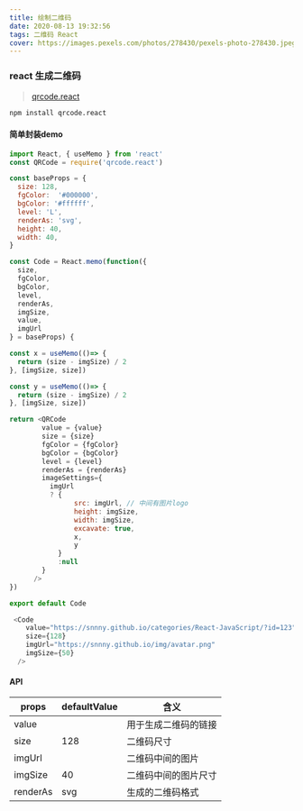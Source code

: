 ```yaml
---
title: 绘制二维码
date: 2020-08-13 19:32:56
tags: 二维码 React
cover: https://images.pexels.com/photos/278430/pexels-photo-278430.jpeg?auto=compress&cs=tinysrgb&h=750&w=1260
---
```


### react 生成二维码

> [qrcode.react](https://github.com/zpao/qrcode.react)

```bash
npm install qrcode.react
```
#### 简单封装demo

```javascript
import React, { useMemo } from 'react'
const QRCode = require('qrcode.react')

const baseProps = {
  size: 128,
  fgColor:  '#000000',
  bgColor: '#ffffff',
  level: 'L',
  renderAs: 'svg',
  height: 40,
  width: 40,
}

const Code = React.memo(function({
  size,
  fgColor,
  bgColor,
  level,
  renderAs,
  imgSize,
  value,
  imgUrl
} = baseProps) {

const x = useMemo(()=> {
  return (size - imgSize) / 2
}, [imgSize, size])

const y = useMemo(()=> {
  return (size - imgSize) / 2
}, [imgSize, size])

return <QRCode 
        value = {value}
        size = {size}
        fgColor = {fgColor}
        bgColor = {bgColor}
        level = {level}
        renderAs = {renderAs}
        imageSettings={
          imgUrl 
          ? { 
                src: imgUrl, // 中间有图片logo
                height: imgSize,
                width: imgSize,
                excavate: true,
                x,
                y
            }
            :null
        }
      />
})

export default Code

 <Code 
    value="https://snnny.github.io/categories/React-JavaScript/?id=123"
    size={128}
    imgUrl="https://snnny.github.io/img/avatar.png"
    imgSize={50}
  />

```

#### API

props | defaultValue | 含义
---|---|--- 
value| | 用于生成二维码的链接
size | 128 | 二维码尺寸
imgUrl |  | 二维码中间的图片
imgSize | 40 | 二维码中间的图片尺寸
renderAs | svg | 生成的二维码格式

